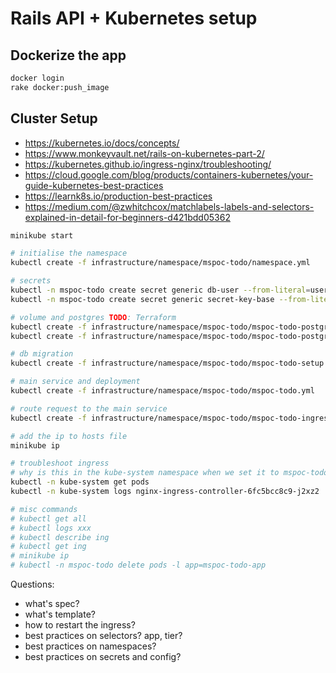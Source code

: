 # Rails API + Kubernetes setup

## Dockerize the app

```bash
docker login
rake docker:push_image
```

## Cluster Setup

* https://kubernetes.io/docs/concepts/
* https://www.monkeyvault.net/rails-on-kubernetes-part-2/
* https://kubernetes.github.io/ingress-nginx/troubleshooting/
* https://cloud.google.com/blog/products/containers-kubernetes/your-guide-kubernetes-best-practices
* https://learnk8s.io/production-best-practices
* https://medium.com/@zwhitchcox/matchlabels-labels-and-selectors-explained-in-detail-for-beginners-d421bdd05362

```bash
minikube start

# initialise the namespace
kubectl create -f infrastructure/namespace/mspoc-todo/namespace.yml

# secrets
kubectl -n mspoc-todo create secret generic db-user --from-literal=username=postgres
kubectl -n mspoc-todo create secret generic secret-key-base --from-literal=secret-key-base=85d6555b10f75f61e8191b81d12c38ce37cefbaa24d62d9482ec1b1572f2901983328caca581d4fc731b9591b17d72e37e0e3662b24c0c2d07eadaa19182122e

# volume and postgres TODO: Terraform
kubectl create -f infrastructure/namespace/mspoc-todo/mspoc-todo-postgres-volume.yml
kubectl create -f infrastructure/namespace/mspoc-todo/mspoc-todo-postgres.yml

# db migration
kubectl create -f infrastructure/namespace/mspoc-todo/mspoc-todo-setup.yml

# main service and deployment
kubectl create -f infrastructure/namespace/mspoc-todo/mspoc-todo.yml

# route request to the main service
kubectl create -f infrastructure/namespace/mspoc-todo/mspoc-todo-ingress.yml

# add the ip to hosts file
minikube ip

# troubleshoot ingress
# why is this in the kube-system namespace when we set it to mspoc-todo
kubectl -n kube-system get pods
kubectl -n kube-system logs nginx-ingress-controller-6fc5bcc8c9-j2xz2

# misc commands
# kubectl get all
# kubectl logs xxx
# kubectl describe ing
# kubectl get ing
# minikube ip
# kubectl -n mspoc-todo delete pods -l app=mspoc-todo-app
```

Questions:

* what's spec?
* what's template?
* how to restart the ingress?
* best practices on selectors? app, tier?
* best practices on namespaces?
* best practices on secrets and config?
